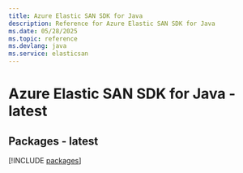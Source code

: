 ```yaml
---
title: Azure Elastic SAN SDK for Java
description: Reference for Azure Elastic SAN SDK for Java
ms.date: 05/28/2025
ms.topic: reference
ms.devlang: java
ms.service: elasticsan
---
```

# Azure Elastic SAN SDK for Java - latest
## Packages - latest
[!INCLUDE [packages](elastic-san-index.md)]